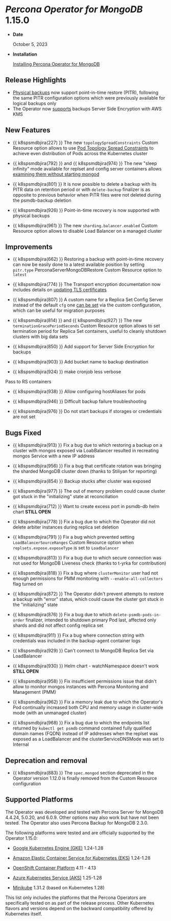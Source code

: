 # *Percona Operator for MongoDB* 1.15.0

* **Date**

    October 5, 2023

* **Installation**

    [Installing Percona Operator for MongoDB](../index.md#quickstart-guides)

## Release Highlights

* [Physical backups](../backups.md#physical) now support point-in-time restore (PITR), following the same PITR configuration options which were previously available for logical backups only
*  The Operator now [supports](../backups-encryption.md) backups Server Side Encryption with AWS KMS

## New Features

* {{ k8spsmdbjira(227) }} The new `topologySpreadConstraints` Custom Resource option allows to use [Pod Topology Spread Constraints](https://kubernetes.io/docs/concepts/workloads/pods/pod-topology-spread-constraints/#spread-constraints-for-pods) to achieve even distribution of Pods across the Kubernetes cluster

* {{ k8spsmdbjira(792) }} and {{ k8spsmdbjira(974) }} The new "sleep infinity" mode available for replset and config server containers allows [examining them without starting mongod](https://docs.percona.com/percona-operator-for-mongodb/debug-shell.html#sleep) 

* {{ k8spsmdbjira(801) }} It is now possible to delete a backup with its PITR data on retention period or with `delete-backup` finalizer is as opposite to previous behavior when PiTR files were not deleted during the psmdb-backup deletion

* {{ k8spsmdbjira(926) }} Point-in-time recovery is now supported with physical backups

* {{ k8spsmdbjira(961) }} The new `sharding.balancer.enabled` Custom Resource option allows to disable Load Balancer on a managed cluster

## Improvements

* {{ k8spsmdbjira(662) }} Restoring a backup with point-in-time recovery can now be easily done to a latest available position by setting `pitr.type` PerconaServerMongoDBRestore Custom Resource option to `latest`

* {{ k8spsmdbjira(774) }} The Transport encryption documentation now includes details on [updating TLS certificates](../TLS.html#update-certificates)

* {{ k8spsmdbjira(807) }} A custom name for a Replica Set Config Server instead of the default `cfg` one [can be set](../options.html) via the custom configuration, which can be useful for migration purposes

* {{ k8spsmdbjira(814) }} and {{ k8spsmdbjira(927) }} The new `terminationGracePeriodSeconds` Custom Resource option allows to set termination period for Replica Set containers, useful to cleanly shutdown clusters with big data sets

* {{ k8spsmdbjira(850) }} Add support for Server Side Encryption for backups

* {{ k8spsmdbjira(903) }} Add bucket name to backup destination

* {{ k8spsmdbjira(924) }} make cronjob less verbose

Pass  to RS containers

* {{ k8spsmdbjira(938) }} Allow configuring hostAliases for pods

* {{ k8spsmdbjira(946) }} Difficult backup failure troubleshooting

* {{ k8spsmdbjira(976) }} Do not start backups if storages or credentials are not set



## Bugs Fixed

* {{ k8spsmdbjira(913) }} Fix a bug due to which restoring a backup on a cluster with mongos exposed via LoabBalancer resulted in recreating mongos Service with a new IP address

* {{ k8spsmdbjira(956) }} Fix a bug that certificate rotation was bringing the sharded MongoDB cluster down (thanks to Stiliyan for reporting)

* {{ k8spsmdbjira(854) }} Backup stucks after cluster was exposed

* {{ k8spsmdbjira(977) }} The out of memory problem could cause cluster got stuck in the "initializing" state at reconciliation

* {{ k8spsmdbjira(712) }} Want to create excess port in psmdb-db helm chart **STILL OPEN**

* {{ k8spsmdbjira(778) }} Fix a bug due to which the Operator did not delete arbiter instances during replica set deletion

* {{ k8spsmdbjira(791) }} Fix a bug which prevented setting `LoadBalancerSourceRanges` Custom Resource option when `replsets.expose.exposeType` is set to `Loadbalancer`

* {{ k8spsmdbjira(813) }} Fix a bug due to which secure connection was not used for MongoDB Liveness check (thanks to t-yrka for contribution)

* {{ k8spsmdbjira(818) }} Fix a bug where `clusterMonitor` user had not enough permissions for PMM monitoring with `--enable-all-collectors` flag turned on

* {{ k8spsmdbjira(872) }} The Operator didn't prevent attempts to restore a backup with "error" status, which could cause the cluster got stuck in the "initializing" state

* {{ k8spsmdbjira(876) }} Fix a bug due to which `delete-psmdb-pods-in-order` finalizer, intended to shutdown primary Pod last, affected only shards and did not affect config replica set 

* {{ k8spsmdbjira(911) }} Fix a bug where connection string with credentials was included in the backup-agent container logs

* {{ k8spsmdbjira(929) }} Can't connect to MongoDB Replica Set via LoadBalancer

* {{ k8spsmdbjira(930) }} Helm chart - watchNamespace doesn't work **STILL OPEN**

* {{ k8spsmdbjira(958) }} Fix insufficient permissions issue that didn't allow to monitor mongos instances with Percona Monitoring and Management (PMM)

* {{ k8spsmdbjira(962) }} Fix a memory leak due to which the Operator's Pod continually increased both CPU and memory usage in cluster-wide mode (with an unmanaged cluster)

* {{ k8spsmdbjira(968) }} Fix a bug due to which the endpoints list returned by `kubectl get psmdb` command contained fully qualified domain names (FQDN) instead of IP addresses when the replset was exposed as a LoadBalancer and the clusterServiceDNSMode was set to Internal

## Deprecation and removal

* {{ k8spsmdbjira(883) }} The `spec.mongod` section deprecated in the Operator version 1.12.0 is finally removed from the Custom Resource configuration 

## Supported Platforms

The Operator was developed and tested with Percona Server for MongoDB 4.4.24,
5.0.20, and 6.0.9. Other options may also work but have not been tested. The
Operator also uses Percona Backup for MongoDB 2.3.0.

The following platforms were tested and are officially supported by the Operator
1.15.0:

* [Google Kubernetes Engine (GKE)](https://cloud.google.com/kubernetes-engine) 1.24-1.28

* [Amazon Elastic Container Service for Kubernetes (EKS)](https://aws.amazon.com) 1.24-1.28

* [OpenShift Container Platform](https://www.redhat.com/en/technologies/cloud-computing/openshift) 4.11 - 4.13

* [Azure Kubernetes Service (AKS)](https://azure.microsoft.com/en-us/services/kubernetes-service/) 1.25-1.28

* [Minikube](https://github.com/kubernetes/minikube) 1.31.2 (based on Kubernetes 1.28)

This list only includes the platforms that the Percona Operators are specifically tested on as part of the release process. Other Kubernetes flavors and versions depend on the backward compatibility offered by Kubernetes itself.
